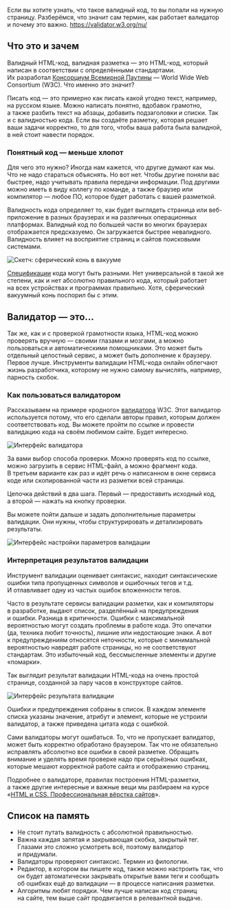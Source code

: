 Если вы хотите узнать, что такое валидный код, то вы попали на нужную страницу. Разберёмся, что значит сам термин, как работает валидатор и почему это важно.
https://validator.w3.org/nu/

## Что это и зачем

Валидный HTML-код, валидная разметка — это HTML-код, который написан в соответствии с определёнными стандартами. Их разработал [Консорциум Всемирной Паутины](https://ru.wikipedia.org/wiki/%D0%9A%D0%BE%D0%BD%D1%81%D0%BE%D1%80%D1%86%D0%B8%D1%83%D0%BC_%D0%92%D1%81%D0%B5%D0%BC%D0%B8%D1%80%D0%BD%D0%BE%D0%B9_%D0%BF%D0%B0%D1%83%D1%82%D0%B8%D0%BD%D1%8B) — World Wide Web Consortium (W3C). Что именно это значит?

Писать код — это примерно как писать какой угодно текст, например, на русском языке. Можно написать понятно, вдобавок грамотно, а также разбить текст на абзацы, добавить подзаголовки и списки. Так и с валидностью кода. Если вы создаёте разметку, которая решает ваши задачи корректно, то для того, чтобы ваша работа была валидной, в ней стоит навести порядок.

### Понятный код — меньше хлопот

Для чего это нужно? Иногда нам кажется, что другие думают как мы. Что не надо стараться объяснять. Но вот нет. Чтобы другие поняли вас быстрее, надо учитывать правила передачи информации. Под другими можно иметь в виду коллегу по команде, а также браузер или компилятор — любое ПО, которое будет работать с вашей разметкой.

Валидность кода определяет то, как будет выглядеть страница или веб-приложение в разных браузерах и на различных операционных платформах. Валидный код по большей части во многих браузерах отображается предсказуемо. Он загружается быстрее невалидного. Валидность влияет на восприятие страниц и сайтов поисковыми системами.

![Скетч: сферический конь в вакууме](https://assets.htmlacademy.ru/img/blog/905/1@1x.png)

[Спецификации](https://htmlacademy.ru/blog/boost/frontend/short-11) кода могут быть разными. Нет универсальной в такой же степени, как и нет абсолютно правильного кода, который работает на всех устройствах и программах правильно. Хотя, сферический вакуумный конь поспорил бы с этим.

## Валидатор — это...

Так же, как и с проверкой грамотности языка, HTML-код можно проверять вручную — своими глазами и мозгами, а можно пользоваться и автоматическими помощниками. Это может быть отдельный целостный сервис, а может быть дополнение к браузеру. Первое лучше. Инструменты валидации HTML-кода онлайн облегчают жизнь разработчика, которому не нужно самому вычислять, например, парность скобок.

### Как пользоваться валидатором

Рассказываем на примере «родного» [валидатора](https://validator.w3.org/) W3C. Этот валидатор используется потому, что его сделали авторы правил, которым должен соответствовать код. Вы можете пройти по ссылке и провести валидацию кода на своём любимом сайте. Будет интересно.

![Интерфейс валидатора](https://assets.htmlacademy.ru/img/blog/905/2@1x.png)

За вами выбор способа проверки. Можно проверять код по ссылке, можно загрузить в сервис HTML-файл, а можно фрагмент кода. В третьем варианте как раз и идёт речь о написанном в окне сервиса коде или скопированной части из разметки всей страницы.

Цепочка действий в два шага. Первый — предоставить исходный код, а второй — нажать на кнопку проверки.

Вы можете пойти дальше и задать дополнительные параметры валидации. Они нужны, чтобы структурировать и детализировать результаты.

![Интерфейс настройки параметров валидации](https://assets.htmlacademy.ru/img/blog/905/3@1x.png)

### Интерпретация результатов валидации

Инструмент валидации оценивает синтаксис, находит синтаксические ошибки типа пропущенных символов и ошибочных тегов и т.д. И отлавливает одну из частых ошибок вложенности тегов.

Часто в результате сервисы валидации разметки, как и компиляторы в разработке, выдают список, разделённый на предупреждения и ошибки. Разница в критичности. Ошибки с максимальной вероятностью могут создать проблемы в работе кода. Это опечатки (да, техника любит точность), лишние или недостающие знаки. А вот к предупреждениям относятся неточности, которые с минимальной вероятностью навредят работе страницы, но не соответствуют стандартам. Это избыточный код, бессмысленные элементы и другие «помарки».

Так выглядит результат валидации HTML-кода на очень простой странице, созданной за пару часов в конструкторе сайтов.

![Интерфейс результата валидации](https://assets.htmlacademy.ru/img/blog/905/4@1x.png)

Ошибки и предупреждения собраны в список. В каждом элементе списка указаны значение, атрибут и элемент, которые не устроили валидатор, а также приведена цитата кода с ошибкой.

Сами валидаторы могут ошибаться. То, что не пропускает валидатор, может быть корректно обработано браузером. Так что не обязательно исправлять абсолютно все ошибки в своей разметке. Обращать внимание и уделять время проверке надо при серьёзных ошибках, которые мешают корректной работе сайта и отображению страниц.

Подробнее о валидаторе, правилах построения HTML-разметки, а также другие интересные и важные вещи мы разбираем на курсе «[HTML и CSS. Профессиональная вёрстка сайтов](https://htmlacademy.ru/intensive/htmlcss)».

## Список на память

-   Не стоит путать валидность с абсолютной правильностью.
-   Важна каждая запятая и закрывающая скобка, закрытый тег. Глазами это сложно усмотреть всё, поэтому валидатор и придумали.
-   Валидаторы проверяют синтаксис. Термин из филологии.
-   Редактор, в котором вы пишете код, также можно настроить так, что он будет автоматически закрывать открытые вами теги и сообщать об ошибках ещё до валидации — в процессе написания разметки.
-   Алгоритмы любят порядки. Чем лучше написан код страниц на сайте, тем выше сайт продвигается в релевантной выдаче.